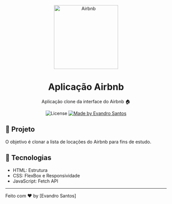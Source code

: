 <p align="center">
    <img alt="Airbnb" src="https://github.com/BrunoSaibert/layout_arbnb/blob/master/_assets/logo.jpg?raw=true" width="200px" />
</p>

<h1 align="center">
  Aplicação Airbnb
</h1>

<p align="center">Aplicação clone da interface do Airbnb 🏠</p>

<p align="center">
  <img alt="License" src="https://img.shields.io/badge/license-MIT-191A1E">

  <a href="https://github.com/evandro-santos2020">
    <img alt="Made by Evandro Santos" src="https://img.shields.io/badge/Made%20by-Evandro%20Santos-191A1E">
  </a>

</p>


## 🚀 Projeto

O objetivo é clonar a lista de locações do Airbnb para fins de estudo.

## 🔧 Tecnologias

- HTML: Estrutura
- CSS: FlexBox e Responsividade
- JavaScript: Fetch API

---

Feito com ♥  by [Evandro Santos]

